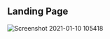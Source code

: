 ## Landing Page

![Screenshot 2021-01-10 105418](https://user-images.githubusercontent.com/47218490/104115194-9187d300-5332-11eb-8b90-0672d77acfef.png)
